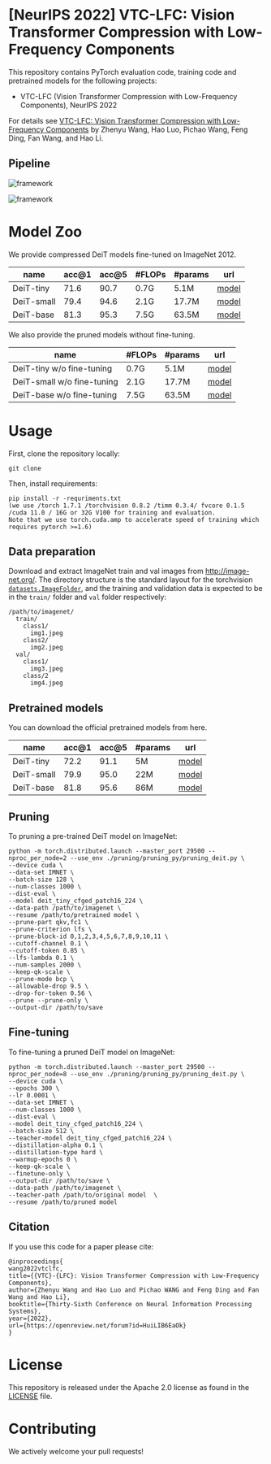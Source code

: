 # [NeurIPS 2022] VTC-LFC: Vision Transformer Compression with Low-Frequency Components

This repository contains PyTorch evaluation code, training code and pretrained models for the following projects:
* VTC-LFC (Vision Transformer Compression with Low-Frequency Components), NeurIPS 2022

For details see [VTC-LFC: Vision Transformer Compression with Low-Frequency Components](https://openreview.net/forum?id=HuiLIB6EaOk) by Zhenyu Wang, Hao Luo, Pichao Wang, Feng Ding, Fan Wang, and Hao Li. 

## Pipeline

![framework](figs/bcp.png)

![framework](figs/lfs-lfe.png)

# Model Zoo

We provide compressed DeiT models fine-tuned on ImageNet 2012.

| name | acc@1 | acc@5 | #FLOPs | #params | url |
| --- | --- | --- | --- | --- | --- |
| DeiT-tiny | 71.6 | 90.7 | 0.7G | 5.1M | [model](https://drive.google.com/file/d/1NSq3SRxnObfl6oaFE5gHtjnhzm0Lfc6S/view?usp=sharing) |
| DeiT-small | 79.4 | 94.6 | 2.1G | 17.7M | [model](https://drive.google.com/file/d/1pi8IOo35qcTuHl1yL4lOTqD0qj5LFsp-/view?usp=sharing) |
| DeiT-base | 81.3 | 95.3 | 7.5G | 63.5M | [model](https://drive.google.com/file/d/1JvFJ6IQo1vxI1sMeURtkxEINy1tmKDNa/view?usp=sharing) |

We also provide the pruned models without fine-tuning.

| name | #FLOPs | #params | url |
| --- | --- | --- | --- |
| DeiT-tiny w/o fine-tuning | 0.7G | 5.1M | [model](https://drive.google.com/file/d/1thTwwgc_qxpZ4XI-5bj58Rj2m8CK6Rar/view?usp=sharing) |
| DeiT-small w/o fine-tuning | 2.1G | 17.7M | [model](https://drive.google.com/file/d/1L5dj-xIhnsicwy8RC89wl83rJfdjx2Uv/view?usp=sharing) |
| DeiT-base w/o fine-tuning | 7.5G | 63.5M | [model](https://drive.google.com/file/d/1MYb7WnJSVjrYacBOeuzEbksDf8bdaD5u/view?usp=sharing) |

# Usage

First, clone the repository locally:
```
git clone
```
Then, install requirements:
```
pip install -r -requriments.txt
(we use /torch 1.7.1 /torchvision 0.8.2 /timm 0.3.4/ fvcore 0.1.5 /cuda 11.0 / 16G or 32G V100 for training and evaluation.
Note that we use torch.cuda.amp to accelerate speed of training which requires pytorch >=1.6)
```
## Data preparation

Download and extract ImageNet train and val images from http://image-net.org/.
The directory structure is the standard layout for the torchvision [`datasets.ImageFolder`](https://pytorch.org/docs/stable/torchvision/datasets.html#imagefolder), and the training and validation data is expected to be in the `train/` folder and `val` folder respectively:

```
/path/to/imagenet/
  train/
    class1/
      img1.jpeg
    class2/
      img2.jpeg
  val/
    class1/
      img3.jpeg
    class/2
      img4.jpeg
```

## Pretrained models

You can download the official pretrained models from here.

| name | acc@1 | acc@5 | #params | url |
| --- | --- | --- | --- | --- |
| DeiT-tiny | 72.2 | 91.1 | 5M | [model](https://dl.fbaipublicfiles.com/deit/deit_tiny_patch16_224-a1311bcf.pth) |
| DeiT-small | 79.9 | 95.0 | 22M| [model](https://dl.fbaipublicfiles.com/deit/deit_small_patch16_224-cd65a155.pth) |
| DeiT-base | 81.8 | 95.6 | 86M | [model](https://dl.fbaipublicfiles.com/deit/deit_base_patch16_224-b5f2ef4d.pth) |

## Pruning
To pruning a pre-trained DeiT model on ImageNet:
```
python -m torch.distributed.launch --master_port 29500 --nproc_per_node=2 --use_env ./pruning/pruning_py/pruning_deit.py \
--device cuda \
--data-set IMNET \
--batch-size 128 \
--num-classes 1000 \
--dist-eval \
--model deit_tiny_cfged_patch16_224 \
--data-path /path/to/imagenet \
--resume /path/to/pretrained model \
--prune-part qkv,fc1 \
--prune-criterion lfs \
--prune-block-id 0,1,2,3,4,5,6,7,8,9,10,11 \
--cutoff-channel 0.1 \
--cutoff-token 0.85 \
--lfs-lambda 0.1 \
--num-samples 2000 \
--keep-qk-scale \
--prune-mode bcp \
--allowable-drop 9.5 \
--drop-for-token 0.56 \
--prune --prune-only \
--output-dir /path/to/save
```

## Fine-tuning
To fine-tuning a pruned DeiT model on ImageNet:
```
python -m torch.distributed.launch --master_port 29500 --nproc_per_node=8 --use_env ./pruning/pruning_py/pruning_deit.py \
--device cuda \
--epochs 300 \
--lr 0.0001 \
--data-set IMNET \
--num-classes 1000 \
--dist-eval \
--model deit_tiny_cfged_patch16_224 \
--batch-size 512 \
--teacher-model deit_tiny_cfged_patch16_224 \
--distillation-alpha 0.1 \
--distillation-type hard \
--warmup-epochs 0 \
--keep-qk-scale \
--finetune-only \
--output-dir /path/to/save \
--data-path /path/to/imagenet \
--teacher-path /path/to/original model  \
--resume /path/to/pruned model
```

## Citation

If you use this code for a paper please cite:

```
@inproceedings{
wang2022vtclfc,
title={{VTC}-{LFC}: Vision Transformer Compression with Low-Frequency Components},
author={Zhenyu Wang and Hao Luo and Pichao WANG and Feng Ding and Fan Wang and Hao Li},
booktitle={Thirty-Sixth Conference on Neural Information Processing Systems},
year={2022},
url={https://openreview.net/forum?id=HuiLIB6EaOk}
}
```

# License
This repository is released under the Apache 2.0 license as found in the [LICENSE](LICENSE) file.

# Contributing
We actively welcome your pull requests!
